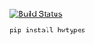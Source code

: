 [![Build Status](https://travis-ci.org/leonardt/hwtypes.svg?branch=master)](https://travis-ci.org/leonardt/hwtypes)

```
pip install hwtypes
```
